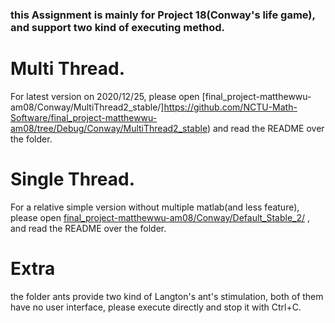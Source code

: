 
### this Assignment is mainly for Project 18(Conway's life game), and support two kind of executing method.

# Multi Thread.
For latest version on 2020/12/25, please open  [final_project-matthewwu-am08/Conway/MultiThread2_stable/]https://github.com/NCTU-Math-Software/final_project-matthewwu-am08/tree/Debug/Conway/MultiThread2_stable) and read the README over the folder.

# Single Thread.
For a relative simple version without multiple matlab(and less feature), please open  [final_project-matthewwu-am08/Conway/Default_Stable_2/](https://github.com/NCTU-Math-Software/final_project-matthewwu-am08/tree/Debug/Conway/Default_Stable_2) , and read the README over the folder.

# Extra
the folder ants provide two kind of Langton's ant's stimulation, both of them have no user interface, please execute directly and stop it with Ctrl+C.



